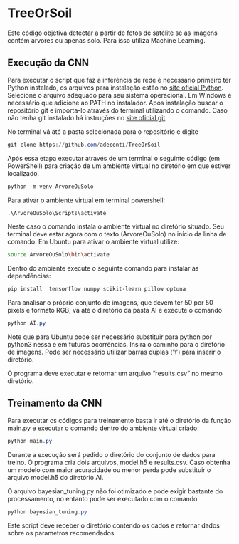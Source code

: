 # TreeOrSoil
Este código objetiva detectar a partir de fotos de satélite se as imagens contém árvores ou apenas solo.  Para isso utiliza Machine Learning.

## Execução da CNN

Para executar o script que faz a inferência de rede é necessário primeiro ter Python instalado, os arquivos para instalação estão no [site oficial Python](https://www.python.org/downloads/release/python-31011/). Selecione o arquivo adequado para seu sistema operacional. Em Windows é necessário que adicione ao PATH no instalador.
Após instalação buscar o repositório git e importa-lo através do terminal utilizando o comando. Caso não tenha git instalado há instruções no [site oficial git](https://git-scm.com/downloads).


No terminal vá até a pasta selecionada para o repositório e digite
```powershell
git clone https://github.com/adeconti/TreeOrSoil
```
Após essa etapa executar através de um terminal o seguinte código (em PowerShell) para criação de um ambiente virtual no diretório em que estiver localizado. 

```powershell
python -m venv ArvoreOuSolo
```
Para ativar o ambiente virtual em terminal powershell: 

```powershell 
.\ArvoreOuSolo\Scripts\activate
```

Neste caso o comando instala o ambiente virtual no diretório situado. Seu terminal deve estar agora com o texto (ArvoreOuSolo) no início da linha de comando.
Em Ubuntu para ativar o ambiente virtual utilize:

```bash
source ArvoreOuSolo\bin\activate
```

Dentro do ambiente execute o seguinte comando para instalar as dependências:

```powershell
pip install  tensorflow numpy scikit-learn pillow optuna
```
Para analisar o próprio conjunto de imagens, que devem ter 50 por 50 pixels e formato RGB, vá até o diretório da pasta AI e execute o comando 

```powershell
python AI.py
```

Note que para Ubuntu pode ser necessário substituir para python por python3 nessa e em futuras ocorrências.
Insira o caminho para o diretório de imagens.
Pode ser necessário utilizar barras duplas ('\\') para inserir o diretório.

O programa deve executar e retornar um arquivo “results.csv” no mesmo diretório.

## Treinamento da CNN

Para executar os códigos para treinamento basta ir até o diretório da função main.py e executar o comando dentro do ambiente virtual criado:

```powershell
python main.py
```

Durante a execução será pedido o diretório do conjunto de dados para treino.  O programa cria dois arquivos, model.h5 e results.csv. Caso obtenha um modelo com maior acuracidade ou menor perda pode substituir o arquivo model.h5 do diretório AI.

O arquivo bayesian_tuning.py não foi otimizado e pode exigir bastante do processamento, no entanto pode ser executado com o comando

```powershell
python bayesian_tuning.py
```
Este script deve receber o diretório contendo os dados e retornar dados sobre os parametros recomendados.
 
